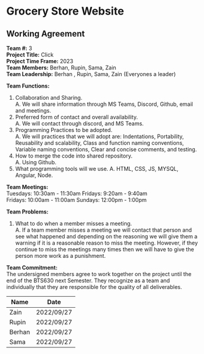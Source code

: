 # Grocery Store Website
## Working Agreement
**Team #:** 3  
**Project Title:** Click  
**Project Time Frame:** 2023  
**Team Members:** Berhan, Rupin, Sama, Zain   
**Team Leadership:** Berhan , Rupin, Sama,  Zain (Everyones a leader)  

**Team Functions:** 
1. Collaboration and Sharing.     
A. We will share information through MS Teams, Discord, Github, email and meetings.    
2. Preferred form of contact and overall availability.    
A.  We will contact through discord, and MS Teams.       
3. Programming Practices to be adopted.   
A. We will practices that we will adopt are: Indentations, Portability, Reusability and scalability, Class and function naming conventions, Variable naming conventions, Clear and concise comments, and testing.     
4. How to merge the code into shared repository.    
A. Using Github.    
5. What programming tools will we use.
A. HTML, CSS, JS, MYSQL, Angular, Node.  

**Team Meetings:**  
Tuesdays: 10:30am - 11:30am
Fridays: 9:20am - 9:40am  
Fridays: 10:00am - 11:00am
Sundays: 12:00pm - 1:00pm

**Team Problems:**        
1. What to do when a member misses a meeting.  
A. If a team member misses a meeting we will contact that person and see what happened and depending on the reasoning we will give them a warning if it is a reasonable    reason to miss the meeting. However, if they continue to miss the meetings many times then we will have to give the person more work as a punishment.  

**Team Commitment:**  
The undersigned members agree to work together on the project until the end of the BTS630 next Semester.  They recognize as a team and individually that they are responsible for the quality of all deliverables.

| Name             | Date            |
| ---------------- | --------------- |
| Zain             | 2022/09/27      |
| Rupin            | 2022/09/27      |
| Berhan           | 2022/09/27      |
| Sama             | 2022/09/27      |
